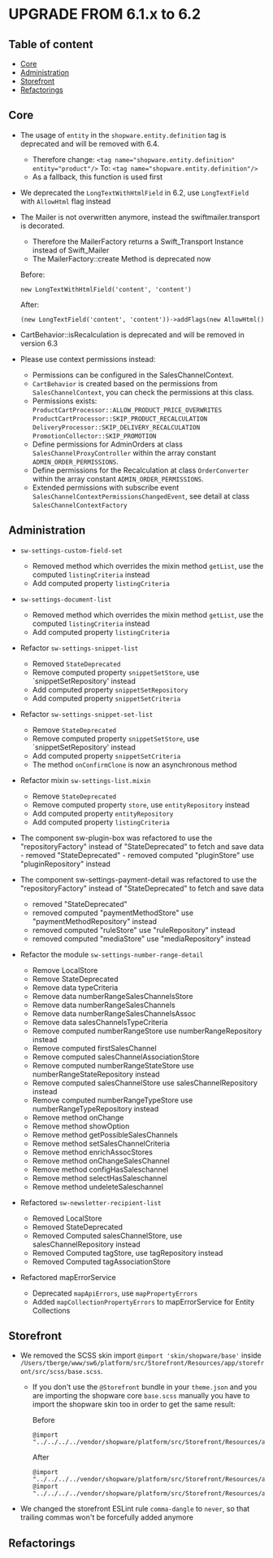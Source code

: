 UPGRADE FROM 6.1.x to 6.2
=======================

Table of content
----------------

* [Core](#core)
* [Administration](#administration)
* [Storefront](#storefront)
* [Refactorings](#refactorings)

Core
----

* The usage of `entity` in the `shopware.entity.definition` tag is deprecated and will be removed with 6.4.
    * Therefore change:
        `<tag name="shopware.entity.definition" entity="product"/>`
      To:
        `<tag name="shopware.entity.definition"/>`
    * As a fallback, this function is used first 
* We deprecated the `LongTextWithHtmlField` in 6.2, use `LongTextField` with `AllowHtml` flag instead
* The Mailer is not overwritten anymore, instead the swiftmailer.transport is decorated.
    * Therefore the MailerFactory returns a Swift_Transport Instance instead of Swift_Mailer
    * The MailerFactory::create Method is deprecated now

    Before: 
    ```
    new LongTextWithHtmlField('content', 'content')
    ```
  
    After:  
    ```
    (new LongTextField('content', 'content'))->addFlags(new AllowHtml()
    ```
* CartBehavior::isRecalculation is deprecated and will be removed in version 6.3
* Please use context permissions instead:
    * Permissions can be configured in the SalesChannelContext.
    * `CartBehavior` is created based on the permissions from `SalesChannelContext`, you can check the permissions at this class.
    * Permissions exists:
         `ProductCartProcessor::ALLOW_PRODUCT_PRICE_OVERWRITES`
         `ProductCartProcessor::SKIP_PRODUCT_RECALCULATION`
         `DeliveryProcessor::SKIP_DELIVERY_RECALCULATION`
         `PromotionCollector::SKIP_PROMOTION`
    * Define permissions for AdminOrders at class `SalesChannelProxyController` within the array constant `ADMIN_ORDER_PERMISSIONS`.
    * Define permissions for the Recalculation at class `OrderConverter` within the array constant `ADMIN_ORDER_PERMISSIONS`.
    * Extended permissions with subscribe event `SalesChannelContextPermissionsChangedEvent`, see detail at class `SalesChannelContextFactory`
    
Administration
--------------

* `sw-settings-custom-field-set`
    - Removed method which overrides the mixin method `getList`, use the computed `listingCriteria` instead
    - Add computed property `listingCriteria`
* `sw-settings-document-list`
    - Removed method which overrides the mixin method `getList`, use the computed `listingCriteria` instead
    - Add computed property `listingCriteria`
* Refactor  `sw-settings-snippet-list`
    - Removed `StateDeprecated`
    - Remove computed property `snippetSetStore`, use `snippetSetRepository' instead
    - Add computed property `snippetSetRepository`
    - Add computed property `snippetSetCriteria`
* Refactor `sw-settings-snippet-set-list`
    - Remove `StateDeprecated`
    - Remove computed property `snippetSetStore`, use `snippetSetRepository' instead
    - Add computed property `snippetSetCriteria`
    - The method `onConfirmClone` is now an asynchronous method
* Refactor mixin `sw-settings-list.mixin`
    - Remove `StateDeprecated`
    - Remove computed property `store`, use `entityRepository` instead
    - Add computed property `entityRepository`
    - Add computed property `listingCriteria`
* The component sw-plugin-box was refactored to use the "repositoryFactory" instead of "StateDeprecated" to fetch and save data
        - removed "StateDeprecated"
        - removed computed "pluginStore" use "pluginRepository" instead
* The component sw-settings-payment-detail was refactored to use the "repositoryFactory" instead of "StateDeprecated" to fetch and save data
    - removed "StateDeprecated"
    - removed computed "paymentMethodStore" use "paymentMethodRepository" instead
    - removed computed "ruleStore" use "ruleRepository" instead
    - removed computed "mediaStore" use "mediaRepository" instead
* Refactor the module `sw-settings-number-range-detail`
    * Remove LocalStore
    * Remove StateDeprecated
    * Remove data typeCriteria
    * Remove data numberRangeSalesChannelsStore
    * Remove data numberRangeSalesChannels
    * Remove data numberRangeSalesChannelsAssoc
    * Remove data salesChannelsTypeCriteria
    * Remove computed numberRangeStore use numberRangeRepository instead
    * Remove computed firstSalesChannel
    * Remove computed salesChannelAssociationStore
    * Remove computed numberRangeStateStore use numberRangeStateRepository instead
    * Remove computed salesChannelStore use salesChannelRepository instead
    * Remove computed numberRangeTypeStore use numberRangeTypeRepository instead
    * Remove method onChange
    * Remove method showOption
    * Remove method getPossibleSalesChannels
    * Remove method setSalesChannelCriteria
    * Remove method enrichAssocStores
    * Remove method onChangeSalesChannel
    * Remove method configHasSaleschannel
    * Remove method selectHasSaleschannel
    * Remove method undeleteSaleschannel

* Refactored `sw-newsletter-recipient-list`
    * Removed LocalStore
    * Removed StateDeprecated
    * Removed Computed salesChannelStore, use salesChannelRepository instead
    * Removed Computed tagStore, use tagRepository instead
    * Removed Computed tagAssociationStore

* Refactored mapErrorService
    * Deprecated `mapApiErrors`, use `mapPropertyErrors`
    * Added `mapCollectionPropertyErrors` to mapErrorService for Entity Collections

Storefront
----------

* We removed the SCSS skin import `@import 'skin/shopware/base'` inside `/Users/tberge/www/sw6/platform/src/Storefront/Resources/app/storefront/src/scss/base.scss`.
    * If you don't use the `@Storefront` bundle in your `theme.json` and you are importing the shopware core `base.scss` manually you have to import the shopware skin too in order to get the same result:

        Before
        ```
        @import "../../../../vendor/shopware/platform/src/Storefront/Resources/app/storefront/src/scss/base.scss";
        ```

        After
        ```
        @import "../../../../vendor/shopware/platform/src/Storefront/Resources/app/storefront/src/scss/base.scss";
        @import "../../../../vendor/shopware/platform/src/Storefront/Resources/app/storefront/src/scss/skin/shopware/base";
* We changed the storefront ESLint rule `comma-dangle` to `never`, so that trailing commas won't be forcefully added anymore


Refactorings
------------



